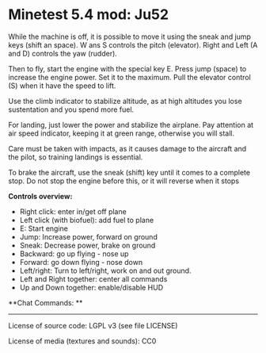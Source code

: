Minetest 5.4 mod: Ju52
========================================


While the machine is off, it is possible to move it using the sneak and jump keys (shift an space).
W ans S controls the pitch (elevator).
Right and Left (A and D) controls the yaw (rudder).

Then to fly, start the engine with the special key E. Press jump (space)
to increase the engine power. Set it to the maximum. Pull the elevator control (S)
when it have the speed to lift.

Use the climb indicator to stabilize altitude,
as at high altitudes you lose sustentation and you spend more fuel. 

For landing, just lower the power and stabilize the airplane. Pay attention at air speed
indicator, keeping it at green range, otherwise you will stall.

Care must be taken with impacts, as it causes damage to the aircraft and the pilot, 
so training landings is essential. 

To brake the aircraft, use the sneak (shift) key until it comes to a complete stop.
Do not stop the engine before this, or it will reverse when it stops 

**Controls overview:**
* Right click: enter in/get off plane
* Left click (with biofuel): add fuel to plane
* E: Start engine
* Jump: Increase power, forward on ground
* Sneak: Decrease power, brake on ground
* Backward: go up flying - nose up
* Forward: go down flying - nose down
* Left/right: Turn to left/right, work on and out ground.
* Left and Right together: center all commands
* Up and Down together: enable/disable HUD

**Chat Commands: **


-----------------------
License of source code:
LGPL v3 (see file LICENSE) 

License of media (textures and sounds):
CC0


